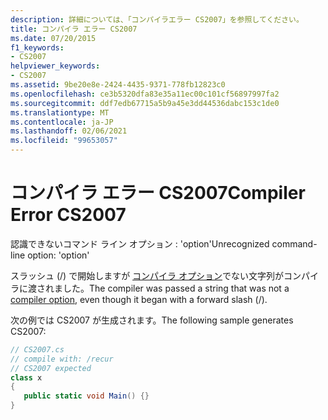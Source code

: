 ```yaml
---
description: 詳細については、「コンパイラエラー CS2007」を参照してください。
title: コンパイラ エラー CS2007
ms.date: 07/20/2015
f1_keywords:
- CS2007
helpviewer_keywords:
- CS2007
ms.assetid: 9be20e8e-2424-4435-9371-778fb12823c0
ms.openlocfilehash: ce3b5320dfa83e35a11ec00c101cf56897997fa2
ms.sourcegitcommit: ddf7edb67715a5b9a45e3dd44536dabc153c1de0
ms.translationtype: MT
ms.contentlocale: ja-JP
ms.lasthandoff: 02/06/2021
ms.locfileid: "99653057"
---
```

# <a name="compiler-error-cs2007"></a><span data-ttu-id="987ce-103">コンパイラ エラー CS2007</span><span class="sxs-lookup"><span data-stu-id="987ce-103">Compiler Error CS2007</span></span>

<span data-ttu-id="987ce-104">認識できないコマンド ライン オプション : 'option'</span><span class="sxs-lookup"><span data-stu-id="987ce-104">Unrecognized command-line option: 'option'</span></span>  
  
 <span data-ttu-id="987ce-105">スラッシュ (/) で開始しますが [コンパイラ オプション](../language-reference/compiler-options/index.md)でない文字列がコンパイラに渡されました。</span><span class="sxs-lookup"><span data-stu-id="987ce-105">The compiler was passed a string that was not a [compiler option](../language-reference/compiler-options/index.md), even though it began with a forward slash (/).</span></span>  
  
 <span data-ttu-id="987ce-106">次の例では CS2007 が生成されます。</span><span class="sxs-lookup"><span data-stu-id="987ce-106">The following sample generates CS2007:</span></span>  
  
```csharp  
// CS2007.cs  
// compile with: /recur  
// CS2007 expected  
class x  
{  
   public static void Main() {}  
}  
```

